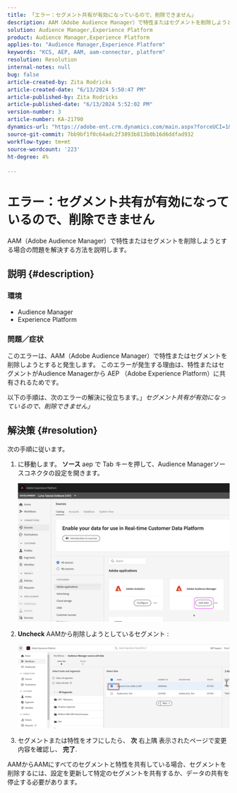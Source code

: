 ```yaml
---
title: 「エラー：セグメント共有が有効になっているので、削除できません」
description: AAM（Adobe Audience Manager）で特性またはセグメントを削除しようとする場合の問題を解決する方法を説明します。
solution: Audience Manager,Experience Platform
product: Audience Manager,Experience Platform
applies-to: "Audience Manager,Experience Platform"
keywords: "KCS, AEP, AAM, aam-connector, platform"
resolution: Resolution
internal-notes: null
bug: false
article-created-by: Zita Rodricks
article-created-date: "6/13/2024 5:50:47 PM"
article-published-by: Zita Rodricks
article-published-date: "6/13/2024 5:52:02 PM"
version-number: 3
article-number: KA-21790
dynamics-url: "https://adobe-ent.crm.dynamics.com/main.aspx?forceUCI=1&pagetype=entityrecord&etn=knowledgearticle&id=6ab74c71-ad29-ef11-840a-002248084fbb"
source-git-commit: 7bb9bf1f0c64adc2f3893b813b0b16d6ddfad932
workflow-type: tm+mt
source-wordcount: '223'
ht-degree: 4%

---
```


# エラー：セグメント共有が有効になっているので、削除できません


AAM（Adobe Audience Manager）で特性またはセグメントを削除しようとする場合の問題を解決する方法を説明します。

## 説明 {#description}


### <b>環境</b>

- Audience Manager
- Experience Platform




### <b>問題／症状</b>

このエラーは、AAM（Adobe Audience Manager）で特性またはセグメントを削除しようとすると発生します。 このエラーが発生する理由は、特性またはセグメントがAudience Managerから AEP （Adobe Experience Platform）に共有されるためです。

以下の手順は、次のエラーの解決に役立ちます。」*セグメント共有が有効になっているので、削除できません」*


## 解決策 {#resolution}

次の手順に従います。<br>


1. に移動します。 <b>ソース</b> aep で Tab キーを押して、Audience Managerソースコネクタの設定を開きます。



   ![](assets/fc2c0636-a6cd-ed11-b597-6045bd006239.png)


2. <b>Uncheck</b> AAMから削除しようとしているセグメント :

   ![](assets/48be788f-a6cd-ed11-b597-6045bd006239.png)
3. セグメントまたは特性をオフにしたら、 <b>次</b> 右上隅 表示されたページで変更内容を確認し、 <b>完了</b>.




AAMからAAMにすべてのセグメントと特性を共有している場合、セグメントを削除するには、設定を更新して特定のセグメントを共有するか、データの共有を停止する必要があります。


